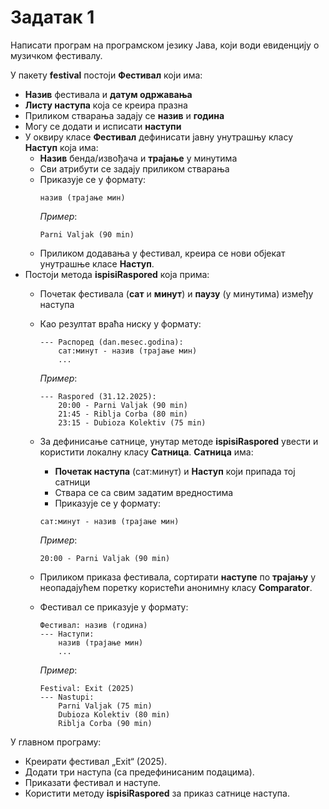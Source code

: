 # Задатак 1
Написати програм на програмском језику Јава, који води евиденцију о музичком фестивалу.

У пакету **festival** постоји **Фестивал** који има:
* **Назив** фестивала и **датум одржавања**
* **Листу наступа** која се креира празна
* Приликом стварања задају се **назив** и **година**
* Могу се додати и исписати **наступи**
* У оквиру класе **Фестивал** дефинисати јавну унутрашњу класу **Наступ** која има:
  * **Назив** бенда/извођача и **трајање** у минутима
  * Сви атрибути се задају приликом стварања
  * Приказује се у формату:
    ```
    назив (трајање мин)
    ```
    *Пример*:
    ```
    Parni Valjak (90 min)
    ```
  * Приликом додавања у фестивал, креира се нови објекат унутрашње класе **Наступ**.
* Постоји метода **ispisiRaspored** која прима:
  * Почетак фестивала (**сат** и **минут**) и **паузу** (у минутима) између наступа
  * Као резултат враћа ниску у формату:
    ```
    --- Распоред (dan.mesec.godina):
        сат:минут - назив (трајање мин)
        ...
    ```
    *Пример*:
    ```
    --- Raspored (31.12.2025):
        20:00 - Parni Valjak (90 min)
        21:45 - Riblja Corba (80 min)
        23:15 - Dubioza Kolektiv (75 min)
    ```

  * За дефинисање сатнице, унутар методе **ispisiRaspored** увести и користити локалну класу **Сатница**.
    **Сатница** има:
    * **Почетак наступа** (сат:минут) и **Наступ** који припада тој сатници
    * Ствара се са свим задатим вредностима
    * Приказује се у формату:
    ```
    сат:минут - назив (трајање мин)
    ```
    *Пример*:
    ```
    20:00 - Parni Valjak (90 min)
    ```
  * Приликом приказа фестивала, сортирати **наступе** по **трајању** у неопадајућем поретку користећи
  анонимну класу **Comparator**.
  * Фестивал се приказује у формату:
    ```
    Фестивал: назив (година)
    --- Наступи:
        назив (трајање мин)
        ...
    ```
    *Пример*:
    ```
    Festival: Exit (2025)
    --- Nastupi:
        Parni Valjak (75 min)
        Dubioza Kolektiv (80 min)
        Riblja Corba (90 min)
    ```
  
У главном програму:
* Креирати фестивал „Exit“ (2025).
* Додати три наступа (са предефинисаним подацима).
* Приказати фестивал и наступе.
* Користити методу **ispisiRaspored** за приказ сатнице наступа.
